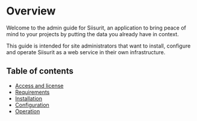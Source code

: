 # Overview

Welcome to the admin guide for Siisurit, an application to bring peace of mind to your projects by putting the data you already have in context.

This guide is intended for site administrators that want to install, configure and operate Siisurit as a web service in their own infrastructure.

## Table of contents

- [Access and license](access-and-license.md)
- [Requirements](requirements.md)
- [Installation](installation/index.md)
- [Configuration](configuration/index.md)
- [Operation](operation/index.md)
